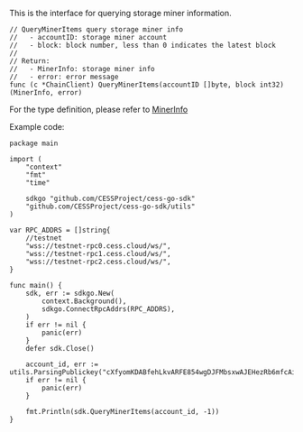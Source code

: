 This is the interface for querying storage miner information.

```golang
// QueryMinerItems query storage miner info
//   - accountID: storage miner account
//   - block: block number, less than 0 indicates the latest block
//
// Return:
//   - MinerInfo: storage miner info
//   - error: error message
func (c *ChainClient) QueryMinerItems(accountID []byte, block int32) (MinerInfo, error)
```
For the type definition, please refer to [MinerInfo](../chain_type.md#MinerInfo)

Example code:
```golang
package main

import (
	"context"
	"fmt"
	"time"

	sdkgo "github.com/CESSProject/cess-go-sdk"
	"github.com/CESSProject/cess-go-sdk/utils"
)

var RPC_ADDRS = []string{
	//testnet
	"wss://testnet-rpc0.cess.cloud/ws/",
	"wss://testnet-rpc1.cess.cloud/ws/",
	"wss://testnet-rpc2.cess.cloud/ws/",
}

func main() {
	sdk, err := sdkgo.New(
		context.Background(),
		sdkgo.ConnectRpcAddrs(RPC_ADDRS),
	)
	if err != nil {
		panic(err)
	}
	defer sdk.Close()

    account_id, err := utils.ParsingPublickey("cXfyomKDABfehLkvARFE854wgDJFMbsxwAJEHezRb6mfcAi2y")
	if err != nil {
		panic(err)
	}

	fmt.Println(sdk.QueryMinerItems(account_id, -1))
}
```